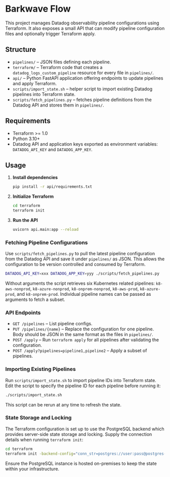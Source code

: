 # Barkwave Flow

This project manages Datadog observability pipeline configurations using Terraform. It also exposes a small API that can modify pipeline configuration files and optionally trigger Terraform apply.

## Structure

- `pipelines/` – JSON files defining each pipeline.
- `terraform/` – Terraform code that creates a `datadog_logs_custom_pipeline` resource for every file in `pipelines/`.
- `api/` – Python FastAPI application offering endpoints to update pipelines and apply Terraform.
- `scripts/import_state.sh` – helper script to import existing Datadog pipelines into Terraform state.
- `scripts/fetch_pipelines.py` – fetches pipeline definitions from the Datadog API and stores them in `pipelines/`.

## Requirements

- Terraform >= 1.0
- Python 3.10+
- Datadog API and application keys exported as environment variables: `DATADOG_API_KEY` and `DATADOG_APP_KEY`.

## Usage

1. **Install dependencies**
   ```bash
   pip install -r api/requirements.txt
   ```
2. **Initialize Terraform**
   ```bash
   cd terraform
   terraform init
   ```
3. **Run the API**
   ```bash
   uvicorn api.main:app --reload
   ```

### Fetching Pipeline Configurations

Use `scripts/fetch_pipelines.py` to pull the latest pipeline configuration from
the Datadog API and save it under `pipelines/` as JSON. This allows the
configuration to be version controlled and consumed by Terraform.

```bash
DATADOG_API_KEY=xxx DATADOG_APP_KEY=yyy ./scripts/fetch_pipelines.py
```

Without arguments the script retrieves six Kubernetes related pipelines:
`k8-aws-nonprod`, `k8-azure-nonprod`, `k8-onprem-nonprod`, `k8-aws-prod`,
`k8-azure-prod`, and `k8-onprem-prod`. Individual pipeline names can be passed
as arguments to fetch a subset.

### API Endpoints

- `GET /pipelines` – List pipeline configs.
- `PUT /pipelines/{name}` – Replace the configuration for one pipeline. Body should be JSON in the same format as the files in `pipelines/`.
- `POST /apply` – Run `terraform apply` for all pipelines after validating the configuration.
- `POST /apply?pipelines=pipeline1,pipeline2` – Apply a subset of pipelines.

### Importing Existing Pipelines

Run `scripts/import_state.sh` to import pipeline IDs into Terraform state. Edit the script to specify the pipeline ID for each pipeline before running it:

```bash
./scripts/import_state.sh
```

This script can be rerun at any time to refresh the state.

### State Storage and Locking

The Terraform configuration is set up to use the PostgreSQL backend which
provides server-side state storage and locking. Supply the connection details
when running `terraform init`:

```bash
cd terraform
terraform init -backend-config="conn_str=postgres://user:pass@postgres-server/terraform"
```

Ensure the PostgreSQL instance is hosted on-premises to keep the state within
your infrastructure.
